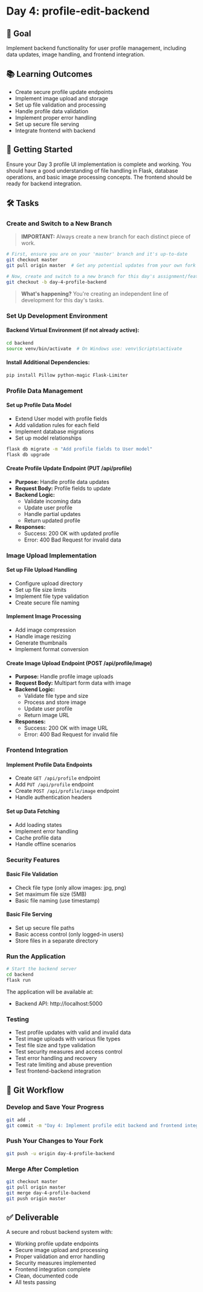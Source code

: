 # Day 4: profile-edit-backend

## 🎯 Goal

Implement backend functionality for user profile management, including data updates, image handling, and frontend integration.

## 📚 Learning Outcomes

- Create secure profile update endpoints
- Implement image upload and storage
- Set up file validation and processing
- Handle profile data validation
- Implement proper error handling
- Set up secure file serving
- Integrate frontend with backend

## 🚀 Getting Started

Ensure your Day 3 profile UI implementation is complete and working. You should have a good understanding of file handling in Flask, database operations, and basic image processing concepts. The frontend should be ready for backend integration.

## 🛠️ Tasks

### Create and Switch to a New Branch

> **IMPORTANT:** Always create a new branch for each distinct piece of work.

```bash
# First, ensure you are on your 'master' branch and it's up-to-date
git checkout master
git pull origin master  # Get any potential updates from your own fork's master

# Now, create and switch to a new branch for this day's assignment/feature
git checkout -b day-4-profile-backend
```

> **What's happening?** You're creating an independent line of development for this day's tasks.

### Set Up Development Environment

#### Backend Virtual Environment (if not already active):

```bash
cd backend
source venv/bin/activate  # On Windows use: venv\Scripts\activate
```

#### Install Additional Dependencies:

```bash
pip install Pillow python-magic Flask-Limiter
```

### Profile Data Management

#### Set up Profile Data Model

- Extend User model with profile fields
- Add validation rules for each field
- Implement database migrations
- Set up model relationships

```bash
flask db migrate -m "Add profile fields to User model"
flask db upgrade
```

#### Create Profile Update Endpoint (PUT /api/profile)

- **Purpose:** Handle profile data updates
- **Request Body:** Profile fields to update
- **Backend Logic:**
  - Validate incoming data
  - Update user profile
  - Handle partial updates
  - Return updated profile
- **Responses:**
  - Success: 200 OK with updated profile
  - Error: 400 Bad Request for invalid data

### Image Upload Implementation

#### Set up File Upload Handling

- Configure upload directory
- Set up file size limits
- Implement file type validation
- Create secure file naming

#### Implement Image Processing

- Add image compression
- Handle image resizing
- Generate thumbnails
- Implement format conversion

#### Create Image Upload Endpoint (POST /api/profile/image)

- **Purpose:** Handle profile image uploads
- **Request Body:** Multipart form data with image
- **Backend Logic:**
  - Validate file type and size
  - Process and store image
  - Update user profile
  - Return image URL
- **Responses:**
  - Success: 200 OK with image URL
  - Error: 400 Bad Request for invalid file

### Frontend Integration

#### Implement Profile Data Endpoints

- Create `GET /api/profile` endpoint
- Add `PUT /api/profile` endpoint
- Create `POST /api/profile/image` endpoint
- Handle authentication headers

#### Set up Data Fetching

- Add loading states
- Implement error handling
- Cache profile data
- Handle offline scenarios

### Security Features

#### Basic File Validation

- Check file type (only allow images: jpg, png)
- Set maximum file size (5MB)
- Basic file naming (use timestamp)

#### Basic File Serving

- Set up secure file paths
- Basic access control (only logged-in users)
- Store files in a separate directory

### Run the Application

```bash
# Start the backend server
cd backend
flask run
```

The application will be available at:

- Backend API: http://localhost:5000

### Testing

- Test profile updates with valid and invalid data
- Test image uploads with various file types
- Test file size and type validation
- Test security measures and access control
- Test error handling and recovery
- Test rate limiting and abuse prevention
- Test frontend-backend integration

## 🔄 Git Workflow

### Develop and Save Your Progress

```bash
git add .
git commit -m "Day 4: Implement profile edit backend and frontend integration"
```

### Push Your Changes to Your Fork

```bash
git push -u origin day-4-profile-backend
```

### Merge After Completion

```bash
git checkout master
git pull origin master
git merge day-4-profile-backend
git push origin master
```

## ✅ Deliverable

A secure and robust backend system with:

- Working profile update endpoints
- Secure image upload and processing
- Proper validation and error handling
- Security measures implemented
- Frontend integration complete
- Clean, documented code
- All tests passing
